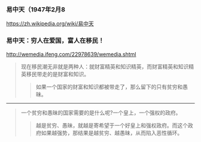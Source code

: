 ### 易中天（1947年2月8
https://zh.wikipedia.org/wiki/易中天
### 易中天：穷人在爱国，富人在移民！
http://wemedia.ifeng.com/22978639/wemedia.shtml
>现在移民潮无非就是两种人：就财富精英和知识精英，而财富精英和知识精英移民带走的是财富和知识。
>>如果一个国家的财富和知识都被带走了，那么留下的只有贫穷和愚昧。
---
>一个贫穷和愚昧的国家需要的是什么呢?一个皇上，一个强权的政府。
>>越是贫穷、愚昧，就越是寄希望于一个好皇上和强权政府。而这个政府如果越强势，那结果是越贫穷、越愚昧，从而陷入恶性循环。